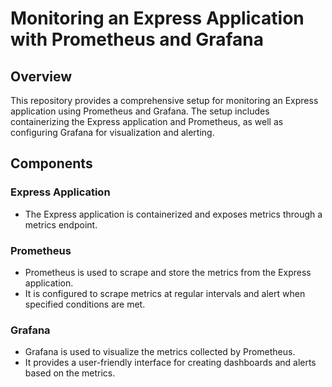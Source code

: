 # Monitoring an Express Application with Prometheus and Grafana

## Overview

This repository provides a comprehensive setup for monitoring an Express application using Prometheus and Grafana. The setup includes containerizing the Express application and Prometheus, as well as configuring Grafana for visualization and alerting.


## Components 

### Express Application
- The Express application is containerized and exposes metrics through a metrics endpoint.

### Prometheus
- Prometheus is used to scrape and store the metrics from the Express application.
- It is configured to scrape metrics at regular intervals and alert when specified conditions are met.

### Grafana
- Grafana is used to visualize the metrics collected by Prometheus.
- It provides a user-friendly interface for creating dashboards and alerts based on the metrics.